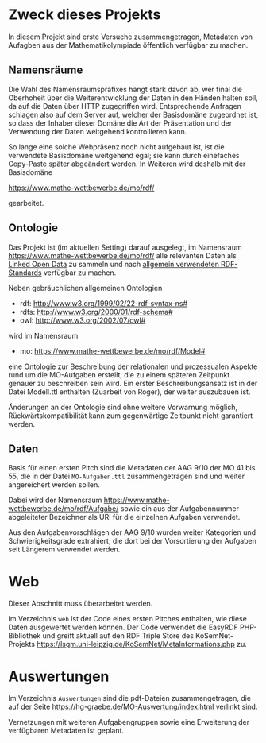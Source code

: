 # Zweck dieses Projekts

In diesem Projekt sind erste Versuche zusammengetragen, Metadaten von Aufagben
aus der Mathematikolympiade öffentlich verfügbar zu machen.

## Namensräume

Die Wahl des Namensraumspräfixes hängt stark davon ab, wer final die
Oberhoheit über die Weiterentwicklung der Daten in den Händen halten soll, da
auf die Daten über HTTP zugegriffen wird. Entsprechende Anfragen schlagen also
auf dem Server auf, welcher der Basisdomäne zugeordnet ist, so dass der
Inhaber dieser Domäne die Art der Präsentation und der Verwendung der Daten
weitgehend kontrollieren kann.

So lange eine solche Webpräsenz noch nicht aufgebaut ist, ist die verwendete
Basisdomäne weitgehend egal; sie kann durch einefaches Copy-Paste später
abgeändert werden.  In Weiteren wird deshalb mit der Basisdomäne 

<https://www.mathe-wettbewerbe.de/mo/rdf/>

gearbeitet. 

## Ontologie 

Das Projekt ist (im aktuellen Setting) darauf ausgelegt, im Namensraum
<https://www.mathe-wettbewerbe.de/mo/rdf/> alle relevanten Daten als [Linked
Open Data](https://de.wikipedia.org/wiki/Linked_Open_Data) zu sammeln und nach
[allgemein verwendeten RDF-Standards](https://www.w3.org/RDF/) verfügbar zu
machen.

Neben gebräuchlichen allgemeinen Ontologien
* rdf: <http://www.w3.org/1999/02/22-rdf-syntax-ns#> 
* rdfs: <http://www.w3.org/2000/01/rdf-schema#> 
* owl: <http://www.w3.org/2002/07/owl#> 

wird im Namensraum
* mo: <https://www.mathe-wettbewerbe.de/mo/rdf/Model#>

eine Ontologie zur Beschreibung der relationalen und prozessualen Aspekte rund
um die MO-Aufgaben erstellt, die zu einem späteren Zeitpunkt genauer zu
beschreiben sein wird. Ein erster Beschreibungsansatz ist in der Datei
Modell.ttl enthalten (Zuarbeit von Roger), der weiter auszubauen ist. 

Änderungen an der Ontologie sind ohne weitere Vorwarnung möglich,
Rückwärtskompatibilität kann zum gegenwärtige Zeitpunkt nicht garantiert
werden.

## Daten

Basis für einen ersten Pitch sind die Metadaten der AAG 9/10 der MO 41 bis 55,
die in der Datei `MO-Aufgaben.ttl` zusammengetragen sind und weiter
angereichert werden sollen.

Dabei wird der Namensraum <https://www.mathe-wettbewerbe.de/mo/rdf/Aufgabe/>
sowie ein aus der Aufgabennummer abgeleiteter Bezeichner als URI für die
einzelnen Aufgaben verwendet.

Aus den Aufgabenvorschlägen der AAG 9/10 wurden weiter Kategorien und
Schwierigkeitsgrade extrahiert, die dort bei der Vorsortierung der Aufgaben
seit Längerem verwendet werden.

# Web

Dieser Abschnitt muss überarbeitet werden. 

Im Verzeichnis `web` ist der Code eines ersten Pitches enthalten, wie diese
Daten ausgewertet werden können. Der Code verwendet die EasyRDF PHP-Bibliothek
und greift aktuell auf den RDF Triple Store des KoSemNet-Projekts
https://lsgm.uni-leipzig.de/KoSemNet/MetaInformations.php zu.

# Auswertungen

Im Verzeichnis `Auswertungen` sind die pdf-Dateien zusammengetragen, die auf
der Seite https://hg-graebe.de/MO-Auswertung/index.html verlinkt sind.

Vernetzungen mit weiteren Aufgabengruppen sowie eine Erweiterung der
verfügbaren Metadaten ist geplant.